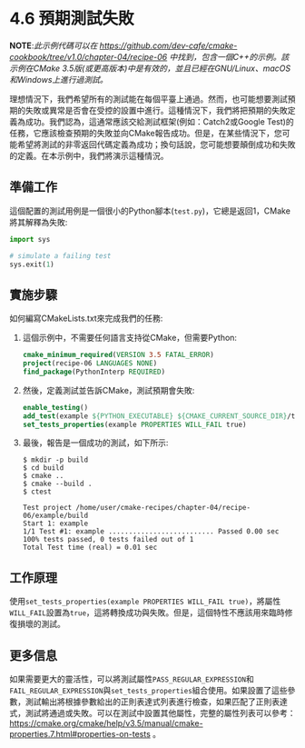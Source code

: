 # 4.6 預期測試失敗

**NOTE**:*此示例代碼可以在 https://github.com/dev-cafe/cmake-cookbook/tree/v1.0/chapter-04/recipe-06 中找到，包含一個C++的示例。該示例在CMake 3.5版(或更高版本)中是有效的，並且已經在GNU/Linux、macOS和Windows上進行過測試。*

理想情況下，我們希望所有的測試能在每個平臺上通過。然而，也可能想要測試預期的失敗或異常是否會在受控的設置中進行。這種情況下，我們將把預期的失敗定義為成功。我們認為，這通常應該交給測試框架(例如：Catch2或Google Test)的任務，它應該檢查預期的失敗並向CMake報告成功。但是，在某些情況下，您可能希望將測試的非零返回代碼定義為成功；換句話說，您可能想要顛倒成功和失敗的定義。在本示例中，我們將演示這種情況。

## 準備工作

這個配置的測試用例是一個很小的Python腳本(`test.py`)，它總是返回1，CMake將其解釋為失敗:

```python
import sys

# simulate a failing test
sys.exit(1)
```

## 實施步驟

如何編寫CMakeLists.txt來完成我們的任務:

1. 這個示例中，不需要任何語言支持從CMake，但需要Python:

   ```cmake
   cmake_minimum_required(VERSION 3.5 FATAL_ERROR)
   project(recipe-06 LANGUAGES NONE)
   find_package(PythonInterp REQUIRED)
   ```

2. 然後，定義測試並告訴CMake，測試預期會失敗:

   ```cmake
   enable_testing()
   add_test(example ${PYTHON_EXECUTABLE} ${CMAKE_CURRENT_SOURCE_DIR}/test.py)
   set_tests_properties(example PROPERTIES WILL_FAIL true)
   ```

3. 最後，報告是一個成功的測試，如下所示:

   ```shell
   $ mkdir -p build
   $ cd build
   $ cmake ..
   $ cmake --build .
   $ ctest
   
   Test project /home/user/cmake-recipes/chapter-04/recipe-06/example/build
   Start 1: example
   1/1 Test #1: example .......................... Passed 0.00 sec
   100% tests passed, 0 tests failed out of 1
   Total Test time (real) = 0.01 sec
   ```

## 工作原理

使用`set_tests_properties(example PROPERTIES WILL_FAIL true)`，將屬性`WILL_FAIL`設置為`true`，這將轉換成功與失敗。但是，這個特性不應該用來臨時修復損壞的測試。

## 更多信息

如果需要更大的靈活性，可以將測試屬性`PASS_REGULAR_EXPRESSION`和`FAIL_REGULAR_EXPRESSION`與`set_tests_properties`組合使用。如果設置了這些參數，測試輸出將根據參數給出的正則表達式列表進行檢查，如果匹配了正則表達式，測試將通過或失敗。可以在測試中設置其他屬性，完整的屬性列表可以參考：https://cmake.org/cmake/help/v3.5/manual/cmake-properties.7.html#properties-on-tests 。